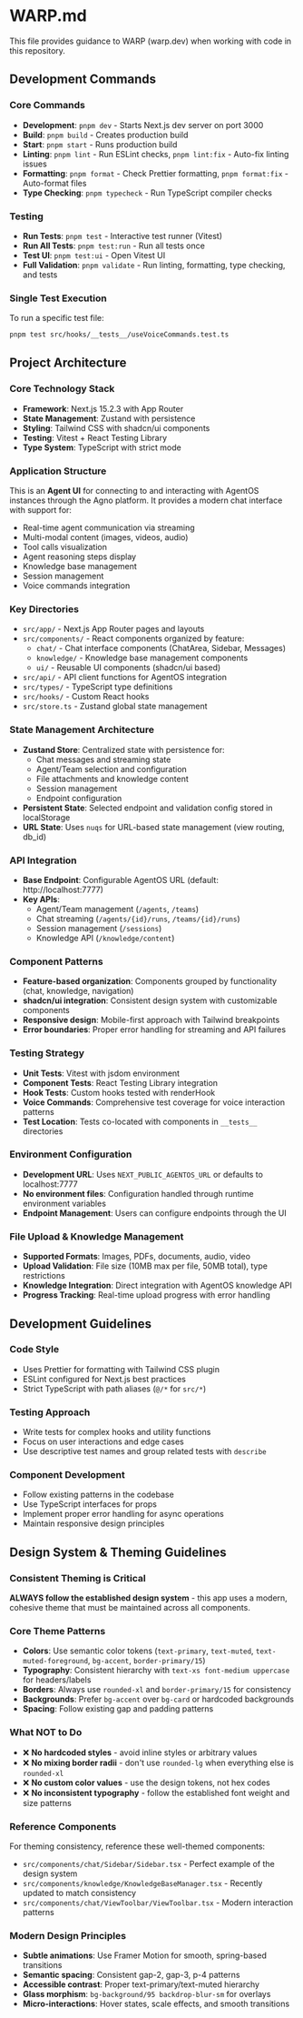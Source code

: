 # WARP.md

This file provides guidance to WARP (warp.dev) when working with code in this repository.

## Development Commands

### Core Commands
- **Development**: `pnpm dev` - Starts Next.js dev server on port 3000
- **Build**: `pnpm build` - Creates production build
- **Start**: `pnpm start` - Runs production build
- **Linting**: `pnpm lint` - Run ESLint checks, `pnpm lint:fix` - Auto-fix linting issues
- **Formatting**: `pnpm format` - Check Prettier formatting, `pnpm format:fix` - Auto-format files
- **Type Checking**: `pnpm typecheck` - Run TypeScript compiler checks

### Testing
- **Run Tests**: `pnpm test` - Interactive test runner (Vitest)
- **Run All Tests**: `pnpm test:run` - Run all tests once
- **Test UI**: `pnpm test:ui` - Open Vitest UI
- **Full Validation**: `pnpm validate` - Run linting, formatting, type checking, and tests

### Single Test Execution
To run a specific test file:
```bash
pnpm test src/hooks/__tests__/useVoiceCommands.test.ts
```

## Project Architecture

### Core Technology Stack
- **Framework**: Next.js 15.2.3 with App Router
- **State Management**: Zustand with persistence
- **Styling**: Tailwind CSS with shadcn/ui components
- **Testing**: Vitest + React Testing Library
- **Type System**: TypeScript with strict mode

### Application Structure
This is an **Agent UI** for connecting to and interacting with AgentOS instances through the Agno platform. It provides a modern chat interface with support for:

- Real-time agent communication via streaming
- Multi-modal content (images, videos, audio)
- Tool calls visualization
- Agent reasoning steps display
- Knowledge base management
- Session management
- Voice commands integration

### Key Directories
- `src/app/` - Next.js App Router pages and layouts
- `src/components/` - React components organized by feature:
  - `chat/` - Chat interface components (ChatArea, Sidebar, Messages)
  - `knowledge/` - Knowledge base management components
  - `ui/` - Reusable UI components (shadcn/ui based)
- `src/api/` - API client functions for AgentOS integration
- `src/types/` - TypeScript type definitions
- `src/hooks/` - Custom React hooks
- `src/store.ts` - Zustand global state management

### State Management Architecture
- **Zustand Store**: Centralized state with persistence for:
  - Chat messages and streaming state
  - Agent/Team selection and configuration
  - File attachments and knowledge content
  - Session management
  - Endpoint configuration
- **Persistent State**: Selected endpoint and validation config stored in localStorage
- **URL State**: Uses `nuqs` for URL-based state management (view routing, db_id)

### API Integration
- **Base Endpoint**: Configurable AgentOS URL (default: http://localhost:7777)
- **Key APIs**:
  - Agent/Team management (`/agents`, `/teams`)
  - Chat streaming (`/agents/{id}/runs`, `/teams/{id}/runs`)
  - Session management (`/sessions`)
  - Knowledge API (`/knowledge/content`)

### Component Patterns
- **Feature-based organization**: Components grouped by functionality (chat, knowledge, navigation)
- **shadcn/ui integration**: Consistent design system with customizable components
- **Responsive design**: Mobile-first approach with Tailwind breakpoints
- **Error boundaries**: Proper error handling for streaming and API failures

### Testing Strategy
- **Unit Tests**: Vitest with jsdom environment
- **Component Tests**: React Testing Library integration
- **Hook Tests**: Custom hooks tested with renderHook
- **Voice Commands**: Comprehensive test coverage for voice interaction patterns
- **Test Location**: Tests co-located with components in `__tests__` directories

### Environment Configuration
- **Development URL**: Uses `NEXT_PUBLIC_AGENTOS_URL` or defaults to localhost:7777
- **No environment files**: Configuration handled through runtime environment variables
- **Endpoint Management**: Users can configure endpoints through the UI

### File Upload & Knowledge Management
- **Supported Formats**: Images, PDFs, documents, audio, video
- **Upload Validation**: File size (10MB max per file, 50MB total), type restrictions
- **Knowledge Integration**: Direct integration with AgentOS knowledge API
- **Progress Tracking**: Real-time upload progress with error handling

## Development Guidelines

### Code Style
- Uses Prettier for formatting with Tailwind CSS plugin
- ESLint configured for Next.js best practices
- Strict TypeScript with path aliases (`@/*` for `src/*`)

### Testing Approach
- Write tests for complex hooks and utility functions
- Focus on user interactions and edge cases
- Use descriptive test names and group related tests with `describe`

### Component Development
- Follow existing patterns in the codebase
- Use TypeScript interfaces for props
- Implement proper error handling for async operations
- Maintain responsive design principles

## Design System & Theming Guidelines

### Consistent Theming is Critical
**ALWAYS follow the established design system** - this app uses a modern, cohesive theme that must be maintained across all components.

### Core Theme Patterns
- **Colors**: Use semantic color tokens (`text-primary`, `text-muted`, `text-muted-foreground`, `bg-accent`, `border-primary/15`)
- **Typography**: Consistent hierarchy with `text-xs font-medium uppercase` for headers/labels
- **Borders**: Always use `rounded-xl` and `border-primary/15` for consistency
- **Backgrounds**: Prefer `bg-accent` over `bg-card` or hardcoded backgrounds
- **Spacing**: Follow existing gap and padding patterns

### What NOT to Do
- ❌ **No hardcoded styles** - avoid inline styles or arbitrary values
- ❌ **No mixing border radii** - don't use `rounded-lg` when everything else is `rounded-xl`
- ❌ **No custom color values** - use the design tokens, not hex codes
- ❌ **No inconsistent typography** - follow the established font weight and size patterns

### Reference Components
For theming consistency, reference these well-themed components:
- `src/components/chat/Sidebar/Sidebar.tsx` - Perfect example of the design system
- `src/components/knowledge/KnowledgeBaseManager.tsx` - Recently updated to match consistency
- `src/components/chat/ViewToolbar/ViewToolbar.tsx` - Modern interaction patterns

### Modern Design Principles
- **Subtle animations**: Use Framer Motion for smooth, spring-based transitions
- **Semantic spacing**: Consistent gap-2, gap-3, p-4 patterns
- **Accessible contrast**: Proper text-primary/text-muted hierarchy
- **Glass morphism**: `bg-background/95 backdrop-blur-sm` for overlays
- **Micro-interactions**: Hover states, scale effects, and smooth transitions
